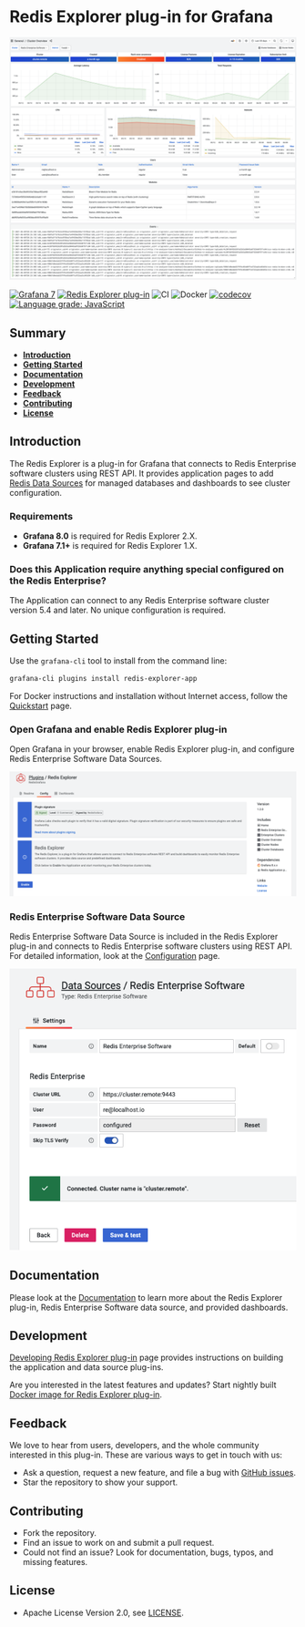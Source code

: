 # Redis Explorer plug-in for Grafana

![Dashboard](https://raw.githubusercontent.com/RedisGrafana/grafana-redis-explorer/master/src/img/overview.png)

[![Grafana 7](https://img.shields.io/badge/Grafana-7-orange)](https://www.grafana.com)
[![Redis Explorer plug-in](https://img.shields.io/badge/dynamic/json?color=blue&label=Redis%20Explorer%20plug-in&query=%24.version&url=https%3A%2F%2Fgrafana.com%2Fapi%2Fplugins%2Fredis-explorer-app)](https://grafana.com/grafana/plugins/redis-explorer-app)
![CI](https://github.com/RedisGrafana/grafana-redis-explorer/workflows/CI/badge.svg)
![Docker](https://github.com/RedisGrafana/grafana-redis-explorer/workflows/Docker/badge.svg)
[![codecov](https://codecov.io/gh/RedisGrafana/grafana-redis-explorer/branch/master/graph/badge.svg?token=15SIRGU8SX)](https://codecov.io/gh/RedisGrafana/grafana-redis-explorer)
[![Language grade: JavaScript](https://img.shields.io/lgtm/grade/javascript/g/RedisGrafana/grafana-redis-explorer.svg?logo=lgtm&logoWidth=18)](https://lgtm.com/projects/g/RedisGrafana/grafana-redis-explorer/context:javascript)

## Summary

- [**Introduction**](#introduction)
- [**Getting Started**](#getting-started)
- [**Documentation**](#documentation)
- [**Development**](#development)
- [**Feedback**](#feedback)
- [**Contributing**](#contributing)
- [**License**](#license)

## Introduction

The Redis Explorer is a plug-in for Grafana that connects to Redis Enterprise software clusters using REST API. It provides application pages to add [Redis Data Sources](https://grafana.com/grafana/plugins/redis-datasource/) for managed databases and dashboards to see cluster configuration.

### Requirements

- **Grafana 8.0** is required for Redis Explorer 2.X.
- **Grafana 7.1+** is required for Redis Explorer 1.X.

### Does this Application require anything special configured on the Redis Enterprise?

The Application can connect to any Redis Enterprise software cluster version 5.4 and later. No unique configuration is required.

## Getting Started

Use the `grafana-cli` tool to install from the command line:

```bash
grafana-cli plugins install redis-explorer-app
```

For Docker instructions and installation without Internet access, follow the [Quickstart](https://redisgrafana.github.io/quickstart/) page.

### Open Grafana and enable Redis Explorer plug-in

Open Grafana in your browser, enable Redis Explorer plug-in, and configure Redis Enterprise Software Data Sources.

![Enable](https://raw.githubusercontent.com/RedisGrafana/grafana-redis-explorer/master/src/img/enable.png)

### Redis Enterprise Software Data Source

Redis Enterprise Software Data Source is included in the Redis Explorer plug-in and connects to Redis Enterprise software clusters using REST API. For detailed information, look at the [Configuration](https://redisgrafana.github.io/redis-explorer/re-software/configuration/) page.

![Datasource](https://raw.githubusercontent.com/RedisGrafana/grafana-redis-explorer/master/src/img/datasource.png)

## Documentation

Please look at the [Documentation](https://redisgrafana.github.io/redis-explorer/overview/) to learn more about the Redis Explorer plug-in, Redis Enterprise Software data source, and provided dashboards.

## Development

[Developing Redis Explorer plug-in](https://redisgrafana.github.io/development/redis-explorer/) page provides instructions on building the application and data source plug-ins.

Are you interested in the latest features and updates? Start nightly built [Docker image for Redis Explorer plug-in](https://redisgrafana.github.io/development/images/).

## Feedback

We love to hear from users, developers, and the whole community interested in this plug-in. These are various ways to get in touch with us:

- Ask a question, request a new feature, and file a bug with [GitHub issues](https://github.com/RedisGrafana/grafana-redis-explorer/issues/new/choose).
- Star the repository to show your support.

## Contributing

- Fork the repository.
- Find an issue to work on and submit a pull request.
- Could not find an issue? Look for documentation, bugs, typos, and missing features.

## License

- Apache License Version 2.0, see [LICENSE](https://github.com/RedisGrafana/grafana-redis-explorer/blob/master/LICENSE).
